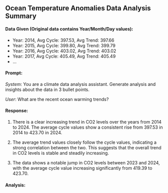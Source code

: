 ## Ocean Temperature Anomalies Data Analysis Summary

#### Data Given (Original data contains Year/Month/Day values):
- Year: 2014, Avg Cycle: 397.53, Avg Trend: 397.66
- Year: 2015, Avg Cycle: 399.80, Avg Trend: 399.79
- Year: 2016, Avg Cycle: 403.02, Avg Trend: 403.02
- Year: 2017, Avg Cycle: 405.49, Avg Trend: 405.49
- ...
#### **Prompt**:
_System_: You are a climate data analysis assistant. Generate analysis and insights about the data in 3 bullet points.

_User_: What are the recent ocean warming trends?

#### Response:
1. There is a clear increasing trend in CO2 levels over the years from 2014 to 2024. The average cycle values show a consistent rise from 397.53 in 2014 to 423.70 in 2024.
   
2. The average trend values closely follow the cycle values, indicating a strong correlation between the two. This suggests that the overall trend in CO2 levels is stable and steadily increasing.

3. The data shows a notable jump in CO2 levels between 2023 and 2024, with the average cycle value increasing significantly from 419.39 to 423.70.


#### Analysis:
